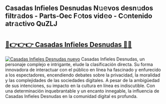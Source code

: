 ## Casadas Infieles Desnudas N𝚞𝚎vos desn𝚞dos filtr𝚊dos - Parts-Oec F𝚘tos vid𝚎o - C𝚘ntenido atr𝚊ctivo QuZLJ

# <h2><a href="http://mb1r05o.tromn.icu/?c=Casadas+Infieles+Desnudas">🔗👉👉👉 Casadas Infieles Desnudas 🔗🔗</a></h2>

[![Casadas Infieles Desnudas nuevo](https://i.imgur.com/pEAQMta.gif)](http://mb1r05o.tromn.icu/?c=Casadas+Infieles+Desnudas)
Casadas Infieles Desnudas, un personaje complejo e intrigante, elude la clasificación directa. Su forma innovadora de interactuar con el público en línea ha fascinado y enfurecido a los espectadores, encendiendo debates sobre la privacidad, la moralidad y las complejidades de las sociedades digitales. A pesar de la ambigüedad de sus intenciones, su impacto en la cultura en línea es indiscutible. Con una determinación inquebrantable y un encanto innegable, la influencia de Casadas Infieles Desnudas en la comunidad digital es profunda.
